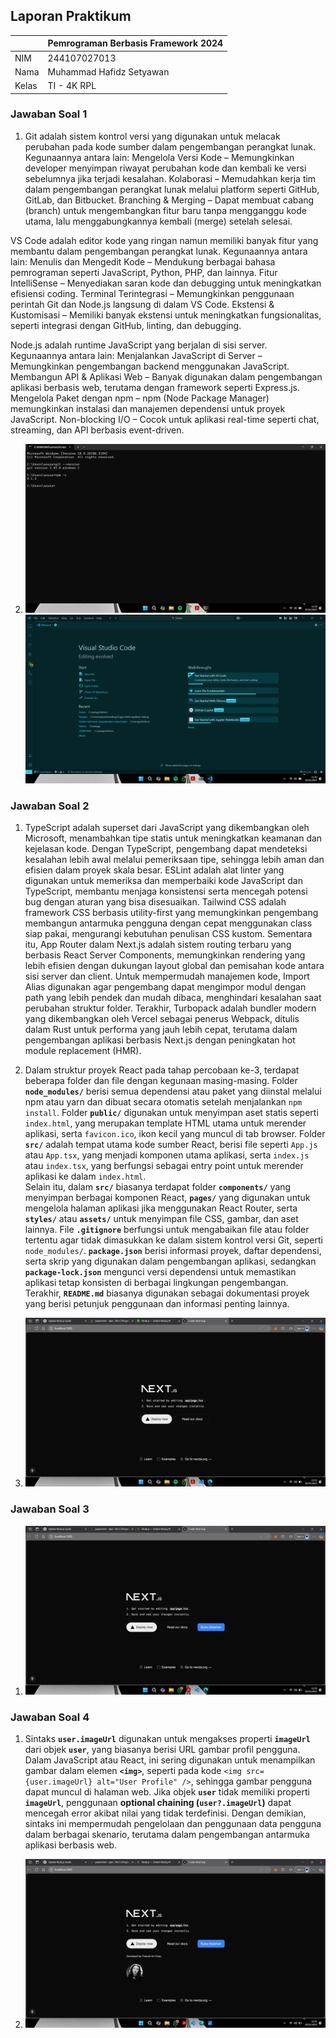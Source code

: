 ## Laporan Praktikum

|  | Pemrograman Berbasis Framework 2024 |
|--|--|
| NIM |  244107027013|
| Nama |  Muhammad Hafidz Setyawan |
| Kelas | TI - 4K RPL |


### Jawaban Soal 1

1. Git adalah sistem kontrol versi yang digunakan untuk melacak perubahan pada kode sumber dalam pengembangan perangkat lunak. Kegunaannya    antara lain: Mengelola Versi Kode – Memungkinkan developer menyimpan riwayat perubahan kode dan kembali ke versi sebelumnya jika terjadi kesalahan. Kolaborasi – Memudahkan kerja tim dalam pengembangan perangkat lunak melalui platform seperti GitHub, GitLab, dan Bitbucket.
Branching & Merging – Dapat membuat cabang (branch) untuk mengembangkan fitur baru tanpa mengganggu kode utama, lalu menggabungkannya kembali (merge) setelah selesai.

VS Code adalah editor kode yang ringan namun memiliki banyak fitur yang membantu dalam pengembangan perangkat lunak. Kegunaannya antara lain:
Menulis dan Mengedit Kode – Mendukung berbagai bahasa pemrograman seperti JavaScript, Python, PHP, dan lainnya.
Fitur IntelliSense – Menyediakan saran kode dan debugging untuk meningkatkan efisiensi coding.
Terminal Terintegrasi – Memungkinkan penggunaan perintah Git dan Node.js langsung di dalam VS Code.
Ekstensi & Kustomisasi – Memiliki banyak ekstensi untuk meningkatkan fungsionalitas, seperti integrasi dengan GitHub, linting, dan debugging.

Node.js adalah runtime JavaScript yang berjalan di sisi server. Kegunaannya antara lain:
Menjalankan JavaScript di Server – Memungkinkan pengembangan backend menggunakan JavaScript.
Membangun API & Aplikasi Web – Banyak digunakan dalam pengembangan aplikasi berbasis web, terutama dengan framework seperti Express.js.
Mengelola Paket dengan npm – npm (Node Package Manager) memungkinkan instalasi dan manajemen dependensi untuk proyek JavaScript.
Non-blocking I/O – Cocok untuk aplikasi real-time seperti chat, streaming, dan API berbasis event-driven.

2. ![alt text](<Screenshot (53).png>)
   ![alt text](<Screenshot (54).png>)

### Jawaban Soal 2

1. TypeScript adalah superset dari JavaScript yang dikembangkan oleh Microsoft, menambahkan tipe statis untuk meningkatkan keamanan dan kejelasan kode. Dengan TypeScript, pengembang dapat mendeteksi kesalahan lebih awal melalui pemeriksaan tipe, sehingga lebih aman dan efisien dalam proyek skala besar. ESLint adalah alat linter yang digunakan untuk memeriksa dan memperbaiki kode JavaScript dan TypeScript, membantu menjaga konsistensi serta mencegah potensi bug dengan aturan yang bisa disesuaikan. Tailwind CSS adalah framework CSS berbasis utility-first yang memungkinkan pengembang membangun antarmuka pengguna dengan cepat menggunakan class siap pakai, mengurangi kebutuhan penulisan CSS kustom.
Sementara itu, App Router dalam Next.js adalah sistem routing terbaru yang berbasis React Server Components, memungkinkan rendering yang lebih efisien dengan dukungan layout global dan pemisahan kode antara sisi server dan client. Untuk mempermudah manajemen kode, Import Alias digunakan agar pengembang dapat mengimpor modul dengan path yang lebih pendek dan mudah dibaca, menghindari kesalahan saat perubahan struktur folder. Terakhir, Turbopack adalah bundler modern yang dikembangkan oleh Vercel sebagai penerus Webpack, ditulis dalam Rust untuk performa yang jauh lebih cepat, terutama dalam pengembangan aplikasi berbasis Next.js dengan peningkatan hot module replacement (HMR).

2. Dalam struktur proyek React pada tahap percobaan ke-3, terdapat beberapa folder dan file dengan kegunaan masing-masing. Folder **`node_modules/`** berisi semua dependensi atau paket yang diinstal melalui npm atau yarn dan dibuat secara otomatis setelah menjalankan `npm install`. Folder **`public/`** digunakan untuk menyimpan aset statis seperti `index.html`, yang merupakan template HTML utama untuk merender aplikasi, serta `favicon.ico`, ikon kecil yang muncul di tab browser. Folder **`src/`** adalah tempat utama kode sumber React, berisi file seperti `App.js` atau `App.tsx`, yang menjadi komponen utama aplikasi, serta `index.js` atau `index.tsx`, yang berfungsi sebagai entry point untuk merender aplikasi ke dalam `index.html`.  
Selain itu, dalam **`src/`** biasanya terdapat folder **`components/`** yang menyimpan berbagai komponen React, **`pages/`** yang digunakan untuk mengelola halaman aplikasi jika menggunakan React Router, serta **`styles/`** atau **`assets/`** untuk menyimpan file CSS, gambar, dan aset lainnya. File **`.gitignore`** berfungsi untuk mengabaikan file atau folder tertentu agar tidak dimasukkan ke dalam sistem kontrol versi Git, seperti `node_modules/`. **`package.json`** berisi informasi proyek, daftar dependensi, serta skrip yang digunakan dalam pengembangan aplikasi, sedangkan **`package-lock.json`** mengunci versi dependensi untuk memastikan aplikasi tetap konsisten di berbagai lingkungan pengembangan. Terakhir, **`README.md`** biasanya digunakan sebagai dokumentasi proyek yang berisi petunjuk penggunaan dan informasi penting lainnya.

3. ![alt text](<Screenshot (55).png>)

### Jawaban Soal 3

1. ![alt text](<Screenshot (56)-2.png>)

### Jawaban Soal 4

1. Sintaks **`user.imageUrl`** digunakan untuk mengakses properti **`imageUrl`** dari objek **`user`**, yang biasanya berisi URL gambar profil pengguna. Dalam JavaScript atau React, ini sering digunakan untuk menampilkan gambar dalam elemen **`<img>`**, seperti pada kode `<img src={user.imageUrl} alt="User Profile" />`, sehingga gambar pengguna dapat muncul di halaman web. Jika objek **`user`** tidak memiliki properti **`imageUrl`**, penggunaan **optional chaining (`user?.imageUrl`)** dapat mencegah error akibat nilai yang tidak terdefinisi. Dengan demikian, sintaks ini mempermudah pengelolaan dan penggunaan data pengguna dalam berbagai skenario, terutama dalam pengembangan antarmuka aplikasi berbasis web.

2. ![alt text](<Screenshot (57).png>)